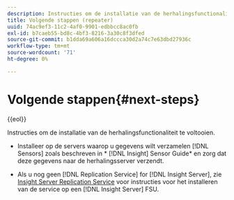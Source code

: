 ```yaml
---
description: Instructies om de installatie van de herhalingsfunctionaliteit te voltooien.
title: Volgende stappen (repeater)
uuid: 74ac9ef3-11c2-4af0-9901-edbbcc8ac0fb
exl-id: b7caeb55-bd8c-4bf3-8216-3a30c8f3dfed
source-git-commit: b1dda69a606a16dccca30d2a74c7e63dbd27936c
workflow-type: tm+mt
source-wordcount: '71'
ht-degree: 0%

---
```


# Volgende stappen{#next-steps}

{{eol}}

Instructies om de installatie van de herhalingsfunctionaliteit te voltooien.

* Installeer op de servers waarop u gegevens wilt verzamelen [!DNL Sensors] zoals beschreven in * [!DNL Insight] Sensor Guide* en zorg dat deze gegevens naar de herhalingsserver verzendt.

* Als u nog geen [!DNL Replication Service] for [!DNL Insight Server], zie [Insight Server Replication Service](../../../../home/c-inst-svr/c-ins-svr-rep-svc/c-ins-svr-rep-svc.md#concept-926e654e80d943a0b6ac44a82a510d92) voor instructies voor het installeren van de service op een [!DNL Insight Server] FSU.
